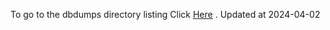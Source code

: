 To go to the dbdumps directory listing Click [Here](https://ipfs.io/ipfs/bafkreid4g3ifzf2kr2q5qcor4lnx7m55asstuj626biz7flksw6eja7mfm) . Updated at 2024-04-02
